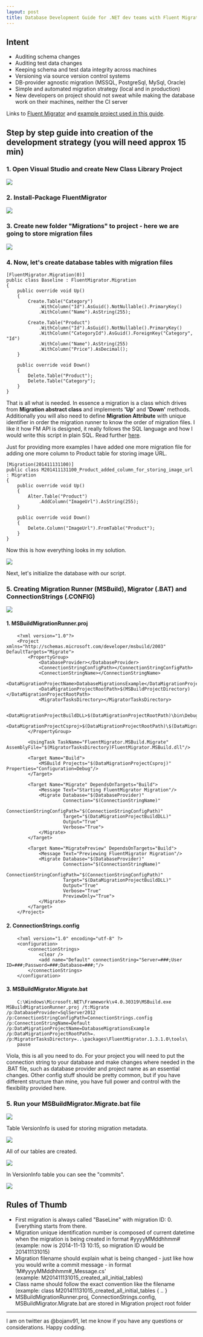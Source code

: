```yaml
---
layout: post
title: Database Development Guide for .NET dev teams with Fluent Migrator
---
```


## Intent

- Auditing schema changes
- Auditing test data changes
- Keeping schema and test data integrity across machines
- Versioning via source version control systems
- DB-provider agnostic migration (MSSQL, PostgreSql, MySql, Oracle)
- Simple and automated migration strategy (local and in production)
- New developers on project should not sweat while making the database work on their machines, neither the CI server   

Links to [Fluent Migrator]([https://github.com/schambers/fluentmigrator/wiki](https://github.com/schambers/fluentmigrator/wiki)) and [example project used in this guide](http://github).

## Step by step guide into creation of the development strategy (you will need approx 15 min)

### 1. Open Visual Studio and create New Class Library Project

![](images/2014-11-13-database-development-guidance/img01.png) 

### 2. Install-Package FluentMigrator

![](images/2014-11-13-database-development-guidance/img02.png)

### 3. Create new folder "Migrations" to project - here we are going to store migration files

![](images/2014-11-13-database-development-guidance/img03.png)
 
### 4. Now, let's create database tables with migration files

    [FluentMigrator.Migration(0)]
    public class Baseline : FluentMigrator.Migration
    {
        public override void Up()
        {
            Create.Table("Category")
                .WithColumn("Id").AsGuid().NotNullable().PrimaryKey()
                .WithColumn("Name").AsString(255);

            Create.Table("Product")
                .WithColumn("Id").AsGuid().NotNullable().PrimaryKey()
                .WithColumn("CategoryId").AsGuid().ForeignKey("Category", "Id")
                .WithColumn("Name").AsString(255)
                .WithColumn("Price").AsDecimal();
        }

        public override void Down()
        {
            Delete.Table("Product");
            Delete.Table("Category");
        }
    }

That is all what is needed. In essence a migration is a class which drives from **Migration abstract class**  and implements **'Up'** and **'Down'** methods. Additionally you will also need to define **Migration Attribute** with unique identifier in order the migration runner to know the order of migration files. I like it how FM API is designed, it really follows the SQL language and how I would write this script in plain SQL.
Read further [here](https://github.com/schambers/fluentmigrator/wiki/Migration).

Just for providing more examples I have added one more migration file for adding one more column to Product table for storing image URL.

    [Migration(201411131100)]
    public class M201411131100_Product_added_column_for_storing_image_url : Migration
    {
        public override void Up()
        {
            Alter.Table("Product")
                .AddColumn("ImageUrl").AsString(255);
        }

        public override void Down()
        {
            Delete.Column("ImageUrl").FromTable("Product");
        }
    }

Now this is how everything looks in my solution.

![](images/2014-11-13-database-development-guidance/img04.png)

Next, let's initialize the database with our script. 

### 5. Creating Migration Runner (MSBuild), Migrator (.BAT) and ConnectionStrings (.CONFIG)

![](images/2014-11-13-database-development-guidance/img05.png)

#### 1. MSBuildMigrationRunner.proj

		<?xml version="1.0"?>
		<Project xmlns="http://schemas.microsoft.com/developer/msbuild/2003" DefaultTargets="Migrate">
			<PropertyGroup>
				<DatabaseProvider></DatabaseProvider>
				<ConnectionStringConfigPath></ConnectionStringConfigPath>
				<ConnectionStringName></ConnectionStringName>
				<DataMigrationProjectName>DatabaseMigrationsExample</DataMigrationProjectName>
				<DataMigrationProjectRootPath>$(MSBuildProjectDirectory)</DataMigrationProjectRootPath>
				<MigratorTasksDirectory></MigratorTasksDirectory>
				
				<DataMigrationProjectBuildDLL>$(DataMigrationProjectRootPath)\bin\Debug\$(DataMigrationProjectName).dll</DataMigrationProjectBuildDLL>
				<DataMigrationProjectCsproj>$(DataMigrationProjectRootPath)\$(DataMigrationProjectName).csproj</DataMigrationProjectCsproj>
			</PropertyGroup>
		
			<UsingTask TaskName="FluentMigrator.MSBuild.Migrate" AssemblyFile="$(MigratorTasksDirectory)FluentMigrator.MSBuild.dll"/>
			
			<Target Name="Build">
				<MSBuild Projects="$(DataMigrationProjectCsproj)" Properties="Configuration=Debug"/>
			</Target>
			
			<Target Name="Migrate" DependsOnTargets="Build">
				<Message Text="Starting FluentMigrator Migration"/>
				<Migrate Database="$(DatabaseProvider)"
						 Connection="$(ConnectionStringName)"
						 ConnectionStringConfigPath="$(ConnectionStringConfigPath)"
						 Target="$(DataMigrationProjectBuildDLL)"
						 Output="True"
						 Verbose="True">
				</Migrate>
			</Target>
		
			<Target Name="MigratePreview" DependsOnTargets="Build">
				<Message Text="Previewing FluentMigrator Migration"/>
				<Migrate Database="$(DatabaseProvider)"
						 Connection="$(ConnectionStringName)"
						 ConnectionStringConfigPath="$(ConnectionStringConfigPath)"
						 Target="$(DataMigrationProjectBuildDLL)"
						 Output="True"
						 Verbose="True"
						 PreviewOnly="True">
				</Migrate>
			</Target>
		</Project>

#### 2. ConnectionStrings.config

		<?xml version="1.0" encoding="utf-8" ?>
		<configuration>
			<connectionStrings>
				<clear />
				<add name="Default" connectionString="Server=###;User ID=###;Password=###;Database=###;"/>
			</connectionStrings>
		</configuration>


#### 3. MSBuildMigrator.Migrate.bat

		C:\Windows\Microsoft.NET\Framework\v4.0.30319\MSBuild.exe MSBuildMigrationRunner.proj /t:Migrate /p:DatabaseProvider=SqlServer2012 /p:ConnectionStringConfigPath=ConnectionStrings.config /p:ConnectionStringName=Default /p:DataMigrationProjectName=DatabaseMigrationsExample /p:DataMigrationProjectRootPath=. /p:MigratorTasksDirectory=..\packages\FluentMigrator.1.3.1.0\tools\
		pause


Viola, this is all you need to do. For your project you will need to put the connection string to your database and make changes where needed in the .BAT file, such as database provider and project name as an essential changes. Other config stuff should be pretty common, but if you have different structure than mine, you have full power and control with the flexibility provided here.

### 5. Run your MSBuildMigrator.Migrate.bat file

![](images/2014-11-13-database-development-guidance/img06.png)

Table VersionInfo is used for storing migration metadata.

![](images/2014-11-13-database-development-guidance/img07.png)

All of our tables are created.

![](images/2014-11-13-database-development-guidance/img08.png)

In VersionInfo table you can see the "commits".

![](images/2014-11-13-database-development-guidance/img09.png)

## Rules of Thumb

- First migration is always called "BaseLine" with migration ID: 0. Everything starts from there.
- Migration unique identification number is composed of current datetime when the migration is being created in format #yyyyMMddhhmm#  
(example: now is 2014-11-13 10:15, so migration ID would be 201411131015)
- Migration filename should explain what is being changed - just like how you would write a commit message - in format 'M#yyyyMMddhhmm#\_Message.cs'  
(example: M201411131015\_created\_all\_initial\_tables)
- Class name should follow the exact convention like the filename  
(example: class M201411131015\_created\_all\_initial\_tables { .. }
- MSBuildMigrationRunner.proj, ConnectionStrings.config, MSBuildMigrator.Migrate.bat are stored in Migration project root folder

---

I am on twitter as @bojanv91, let me know if you have any questions or considerations. Happy codding. 


